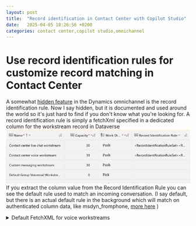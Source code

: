 ```yaml
---
layout: post
title:  "Record identification in Contact Center with Copilot Studio"
date:   2025-04-05 18:26:56 +0200
categories: contact center,copilot studio,omnichannel
---
```


# Use record identification rules for customize record matching in Contact Center

A somewhat [hidden feature](https://learn.microsoft.com/en-us/dynamics365/contact-center/extend/enable-fields-identify-customers) in the Dynamics omnichannel is the record identification rule. Now I say hidden, but it is documented and used around the world so it's just hard to find if you don't know what you're looking for.
A record identification rule is simply a fetchXml specified in a dedicated column for the workstream record in Dataverse  
![screenshot of the workstream table with record identification rule column](/assets/img/workstream_table_identificationrule.png)  
If you extract the column value from the Record Identification Rule you can see the default rule used to match an incoming conversation. (I say default, but there is an actual default rule in the background which will match on authenticated column data, like msdyn_fromphone, [more here](https://learn.microsoft.com/en-us/dynamics365/customer-service/administer/context-variables-for-bot) )
<details>
  <summary>Default FetchXML for voice workstreams</summary>
{% highlight XML %}
<RecordIdentificationRuleSet>
    <RecordIdentificationRule>
        <PrimaryEntity LogicalCollectionName="accounts" PrimaryKeyAttribute="accountid"
            PrimaryNameAttribute="name" />
        <fetch version="1.0" output-format="xml-platform" mapping="logical" top="2">
            <entity name="account">
                <attribute name="accountid" />
                <attribute name="name" />
                <filter type="and">
                    <condition attribute="statuscode" operator="eq" value="1" />
                    <condition attribute="name" operator="eq" value="${Name}" />
                    <condition attribute="telephone1" operator="eq"
                        source="msdyn_msdyn_ocliveworkitem_msdyn_ocphonecallengagementctx_liveworkitemid"
                        value="${msdyn_fromphone}" />
                    <condition attribute="emailaddress1" operator="eq" value="${Email}" />
                </filter>
            </entity>
        </fetch>
        <ContextKey name="msdyn_account_msdyn_ocliveworkitem_Customer" isPreferred="false" />
    </RecordIdentificationRule>
    <RecordIdentificationRule>
        <PrimaryEntity LogicalCollectionName="contacts" PrimaryKeyAttribute="contactid"
            PrimaryNameAttribute="fullname" />
        <fetch version="1.0" output-format="xml-platform" mapping="logical" top="2">
            <entity name="contact">
                <attribute name="contactid" />
                <attribute name="fullname" />
                <filter type="and">
                    <condition attribute="statuscode" operator="eq" value="1" />
                    <condition attribute="fullname" operator="eq" value="${Name}" />
                    <condition attribute="mobilephone" operator="eq"
                        source="msdyn_msdyn_ocliveworkitem_msdyn_ocphonecallengagementctx_liveworkitemid"
                        value="${msdyn_fromphone}" />
                    <condition attribute="emailaddress1" operator="eq" value="${Email}" />
                </filter>
            </entity>
        </fetch>
        <ContextKey name="msdyn_contact_msdyn_ocliveworkitem_Customer" isPreferred="true" />
    </RecordIdentificationRule>
    <RecordIdentificationRule>
        <PrimaryEntity LogicalCollectionName="incidents" PrimaryKeyAttribute="incidentid"
            PrimaryNameAttribute="title" />
        <fetch version="1.0" output-format="xml-platform" mapping="logical" top="2">
            <entity name="incident">
                <attribute name="incidentid" />
                <attribute name="title" />
                <filter type="and">
                    <condition attribute="ticketnumber" operator="eq" value="${CaseNumber}" />
                    <condition attribute="statuscode" operator="eq" value="1" />
                    <filter type="or">
                        <filter type="and">
                            <condition attribute="statuscode" operator="eq" value="1"
                                entityname="ac" />
                            <condition attribute="name" operator="eq" value="${Name}"
                                entityname="ac" />
                            <condition attribute="telephone1" operator="eq"
                                source="msdyn_msdyn_ocliveworkitem_msdyn_ocphonecallengagementctx_liveworkitemid"
                                value="${msdyn_fromphone}" entityname="ac" />
                            <condition attribute="emailaddress1" operator="eq" value="${Email}"
                                entityname="ac" />
                        </filter>
                        <filter type="and">
                            <condition attribute="statuscode" operator="eq" value="1"
                                entityname="co" />
                            <condition attribute="fullname" operator="eq" value="${Name}"
                                entityname="co" />
                            <condition attribute="mobilephone" operator="eq"
                                source="msdyn_msdyn_ocliveworkitem_msdyn_ocphonecallengagementctx_liveworkitemid"
                                value="${msdyn_fromphone}" entityname="co" />
                            <condition attribute="emailaddress1" operator="eq" value="${Email}"
                                entityname="co" />
                        </filter>
                    </filter>
                </filter>
                <link-entity name="account" from="accountid" to="customerid" link-type="outer"
                    alias="ac" />
                <link-entity name="contact" from="contactid" to="customerid" link-type="outer"
                    alias="co" />
            </entity>
        </fetch>
        <ContextKey name="msdyn_incident_msdyn_ocliveworkitem" />
    </RecordIdentificationRule>
</RecordIdentificationRuleSet>
{% endhighlight %}
</details>